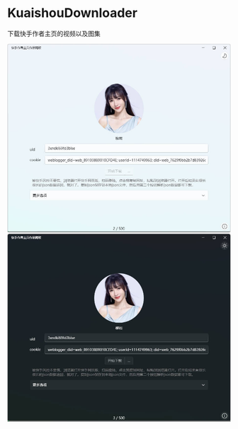 # KuaishouDownloader
下载快手作者主页的视频以及图集

![](https://github.com/hupo376787/KuaishouDownloader/blob/master/ss/Snipaste_2024-08-24_18-50-53.jpg)
![](https://github.com/hupo376787/KuaishouDownloader/blob/master/ss/Snipaste_2024-08-24_18-51-05.jpg)
